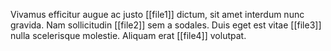 
Vivamus efficitur augue ac justo [[file1]] dictum, sit amet interdum nunc gravida. Nam sollicitudin [[file2]] sem a sodales.
Duis eget est vitae [[file3]] nulla scelerisque molestie. Aliquam erat [[file4]] volutpat.
